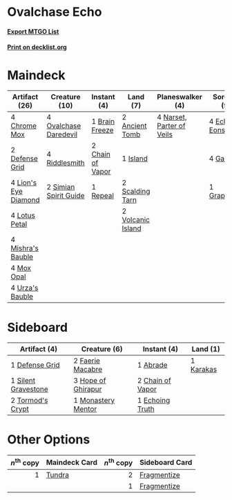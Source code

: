 # Ovalchase Echo

#### [Export MTGO List](../collection/Ovalchase%20Echo/Ovalchase%20Echo.txt)
#### [Print on decklist.org](http://decklist.org/?deckmain=2%09Ancient%20Tomb%0A1%09Brain%20Freeze%0A2%09Chain%20of%20Vapor%0A4%09Chrome%20Mox%0A2%09Defense%20Grid%0A4%09Echo%20of%20Eons%0A4%09Gamble%0A1%09Grapeshot%0A1%09Island%0A4%09Lion's%20Eye%20Diamond%0A4%09Lotus%20Petal%0A4%09Mishra's%20Bauble%0A4%09Mox%20Opal%0A4%09Narset,%20Parter%20of%20Veils%0A4%09Ovalchase%20Daredevil%0A1%09Repeal%0A4%09Riddlesmith%0A2%09Scalding%20Tarn%0A2%09Simian%20Spirit%20Guide%0A4%09Urza's%20Bauble%0A2%09Volcanic%20Island&deckside=1%09Abrade%0A2%09Chain%20of%20Vapor%0A1%09Defense%20Grid%0A1%09Echoing%20Truth%0A2%09Faerie%20Macabre%0A3%09Hope%20of%20Ghirapur%0A1%09Karakas%0A1%09Monastery%20Mentor%0A1%09Silent%20Gravestone%0A2%09Tormod's%20Crypt)
# Maindeck

|                                        Artifact (26)                                        |                                         Creature (10)                                          |                                        Instant (4)                                        |                                         Land (7)                                         |                                          Planeswalker (4)                                          |                                       Sorcery (9)                                       |
|---------------------------------------------------------------------------------------------|------------------------------------------------------------------------------------------------|-------------------------------------------------------------------------------------------|------------------------------------------------------------------------------------------|----------------------------------------------------------------------------------------------------|-----------------------------------------------------------------------------------------|
|4 [Chrome Mox](http://gatherer.wizards.com/Pages/Card/Details.aspx?multiverseid=413761)      |4 [Ovalchase Daredevil](http://gatherer.wizards.com/Pages/Card/Details.aspx?multiverseid=417670)|1 [Brain Freeze](http://gatherer.wizards.com/Pages/Card/Details.aspx?multiverseid=47599)   |2 [Ancient Tomb](http://gatherer.wizards.com/Pages/Card/Details.aspx?multiverseid=409567) |4 [Narset, Parter of Veils](http://gatherer.wizards.com/Pages/Card/Details.aspx?multiverseid=460988)|4 [Echo of Eons](http://gatherer.wizards.com/Pages/Card/Details.aspx?multiverseid=463995)|
|2 [Defense Grid](http://gatherer.wizards.com/Pages/Card/Details.aspx?multiverseid=45481)     |4 [Riddlesmith](http://gatherer.wizards.com/Pages/Card/Details.aspx?multiverseid=442775)        |2 [Chain of Vapor](http://gatherer.wizards.com/Pages/Card/Details.aspx?multiverseid=420701)|1 [Island](http://gatherer.wizards.com/Pages/Card/Details.aspx?multiverseid=439857)       |                                                                                                    |4 [Gamble](http://gatherer.wizards.com/Pages/Card/Details.aspx?multiverseid=413674)      |
|4 [Lion's Eye Diamond](http://gatherer.wizards.com/Pages/Card/Details.aspx?multiverseid=3255)|2 [Simian Spirit Guide](http://gatherer.wizards.com/Pages/Card/Details.aspx?multiverseid=442137)|1 [Repeal](http://gatherer.wizards.com/Pages/Card/Details.aspx?multiverseid=405357)        |2 [Scalding Tarn](http://gatherer.wizards.com/Pages/Card/Details.aspx?multiverseid=405107)|                                                                                                    |1 [Grapeshot](http://gatherer.wizards.com/Pages/Card/Details.aspx?multiverseid=426588)   |
|4 [Lotus Petal](http://gatherer.wizards.com/Pages/Card/Details.aspx?multiverseid=420602)     |                                                                                                |                                                                                           |2 [Volcanic Island](http://gatherer.wizards.com/Pages/Card/Details.aspx?multiverseid=887) |                                                                                                    |                                                                                         |
|4 [Mishra's Bauble](http://gatherer.wizards.com/Pages/Card/Details.aspx?multiverseid=122122) |                                                                                                |                                                                                           |                                                                                          |                                                                                                    |                                                                                         |
|4 [Mox Opal](http://gatherer.wizards.com/Pages/Card/Details.aspx?multiverseid=397719)        |                                                                                                |                                                                                           |                                                                                          |                                                                                                    |                                                                                         |
|4 [Urza's Bauble](http://gatherer.wizards.com/Pages/Card/Details.aspx?multiverseid=3818)     |                                                                                                |                                                                                           |                                                                                          |                                                                                                    |                                                                                         |


# Sideboard

|                                         Artifact (4)                                         |                                        Creature (6)                                         |                                        Instant (4)                                        |                                      Land (1)                                      |
|----------------------------------------------------------------------------------------------|---------------------------------------------------------------------------------------------|-------------------------------------------------------------------------------------------|------------------------------------------------------------------------------------|
|1 [Defense Grid](http://gatherer.wizards.com/Pages/Card/Details.aspx?multiverseid=45481)      |2 [Faerie Macabre](http://gatherer.wizards.com/Pages/Card/Details.aspx?multiverseid=201822)  |1 [Abrade](http://gatherer.wizards.com/Pages/Card/Details.aspx?multiverseid=430772)        |1 [Karakas](http://gatherer.wizards.com/Pages/Card/Details.aspx?multiverseid=413782)|
|1 [Silent Gravestone](http://gatherer.wizards.com/Pages/Card/Details.aspx?multiverseid=439846)|3 [Hope of Ghirapur](http://gatherer.wizards.com/Pages/Card/Details.aspx?multiverseid=423821)|2 [Chain of Vapor](http://gatherer.wizards.com/Pages/Card/Details.aspx?multiverseid=420701)|                                                                                    |
|2 [Tormod's Crypt](http://gatherer.wizards.com/Pages/Card/Details.aspx?multiverseid=389723)   |1 [Monastery Mentor](http://gatherer.wizards.com/Pages/Card/Details.aspx?multiverseid=391883)|1 [Echoing Truth](http://gatherer.wizards.com/Pages/Card/Details.aspx?multiverseid=405212) |                                                                                    |


# Other Options

|*n*<sup>th</sup> copy|                                Maindeck Card                                 |*n*<sup>th</sup> copy|                                    Sideboard Card                                    |
|--------------------:|------------------------------------------------------------------------------|--------------------:|--------------------------------------------------------------------------------------|
|                    1|[Tundra](http://gatherer.wizards.com/Pages/Card/Details.aspx?multiverseid=885)|                    2|[Fragmentize](http://gatherer.wizards.com/Pages/Card/Details.aspx?multiverseid=417587)|
|                     |                                                                              |                    1|[Fragmentize](http://gatherer.wizards.com/Pages/Card/Details.aspx?multiverseid=417587)|

